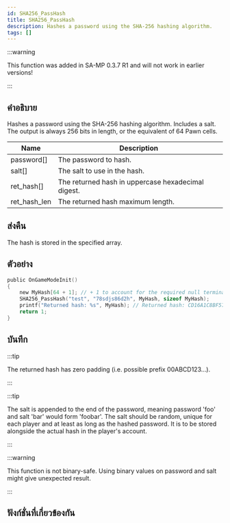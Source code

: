 ```yaml
---
id: SHA256_PassHash
title: SHA256_PassHash
description: Hashes a password using the SHA-256 hashing algorithm.
tags: []
---
```


:::warning

This function was added in SA-MP 0.3.7 R1 and will not work in earlier versions!

:::

## คำอธิบาย

Hashes a password using the SHA-256 hashing algorithm. Includes a salt. The output is always 256 bits in length, or the equivalent of 64 Pawn cells.


| Name | Description |
|------|-------------|
|password[] | The password to hash.|
|salt[] | The salt to use in the hash.|
|ret_hash[] | The returned hash in uppercase hexadecimal digest.|
|ret_hash_len | The returned hash maximum length.|


## ส่งคืน

 The hash is stored in the specified array.


## ตัวอย่าง


```c
public OnGameModeInit()
{
    new MyHash[64 + 1]; // + 1 to account for the required null terminator
    SHA256_PassHash("test", "78sdjs86d2h", MyHash, sizeof MyHash);
    printf("Returned hash: %s", MyHash); // Returned hash: CD16A1C8BF5792B48142FF6B67C9CB5B1BDC7260D8D11AFBA6BCDE0933A3C0AF
    return 1;
}
```


## บันทึก

:::tip

The returned hash has zero padding (i.e. possible prefix 00ABCD123...).

:::


:::tip


The salt is appended to the end of the password, meaning password 'foo' and salt 'bar' would form 'foobar'.
The salt should be random, unique for each player and at least as long as the hashed password. It is to be stored alongside the actual hash in the player's account.



:::


:::warning

This function is not binary-safe. Using binary values on password and salt might give unexpected result.

:::


## ฟังก์ชั่นที่เกี่ยวข้องกัน


